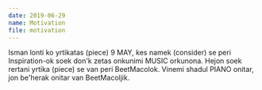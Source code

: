 ```yaml
---
date: 2019-06-29
name: Motivation
file: motivation
---
```


Isman lonti ko yrtikatas (piece) 9 MAY, kes namek (consider) se peri Inspiration-ok soek don'k zetas onkunimi MUSIC orkunona. Hejon soek rertani yrtika (piece) se van peri BeetMacolok. Vinemi shadul PIANO onitar, jon be'herak onitar van BeetMacoljik.